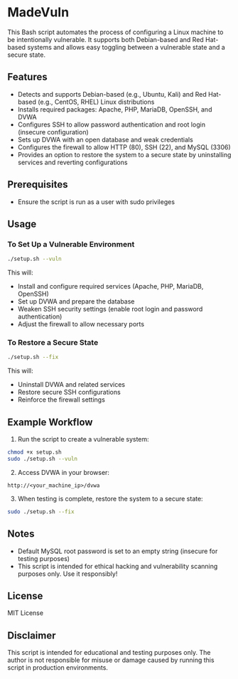 # MadeVuln
This Bash script automates the process of configuring a Linux machine to be intentionally vulnerable. It supports both Debian-based and Red Hat-based systems and allows easy toggling between a vulnerable state and a secure state.

## Features

- Detects and supports Debian-based (e.g., Ubuntu, Kali) and Red Hat-based (e.g., CentOS, RHEL) Linux distributions
- Installs required packages: Apache, PHP, MariaDB, OpenSSH, and DVWA
- Configures SSH to allow password authentication and root login (insecure configuration)
- Sets up DVWA with an open database and weak credentials
- Configures the firewall to allow HTTP (80), SSH (22), and MySQL (3306)
- Provides an option to restore the system to a secure state by uninstalling services and reverting configurations

## Prerequisites

- Ensure the script is run as a user with sudo privileges

## Usage

### To Set Up a Vulnerable Environment

```bash
./setup.sh --vuln
```

This will:
- Install and configure required services (Apache, PHP, MariaDB, OpenSSH)
- Set up DVWA and prepare the database
- Weaken SSH security settings (enable root login and password authentication)
- Adjust the firewall to allow necessary ports

### To Restore a Secure State

```bash
./setup.sh --fix
```

This will:
- Uninstall DVWA and related services
- Restore secure SSH configurations
- Reinforce the firewall settings

## Example Workflow

1. Run the script to create a vulnerable system:

```bash
chmod +x setup.sh
sudo ./setup.sh --vuln
```

2. Access DVWA in your browser:

```
http://<your_machine_ip>/dvwa
```

3. When testing is complete, restore the system to a secure state:

```bash
sudo ./setup.sh --fix
```

## Notes

- Default MySQL root password is set to an empty string (insecure for testing purposes)
- This script is intended for ethical hacking and vulnerability scanning purposes only. Use it responsibly!

## License

MIT License

## Disclaimer

This script is intended for educational and testing purposes only. The author is not responsible for misuse or damage caused by running this script in production environments.


